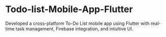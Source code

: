 # Todo-list-Mobile-App-Flutter
Developed a cross-platform To-Do List mobile app using Flutter with real-time task management, Firebase integration, and intuitive UI.
